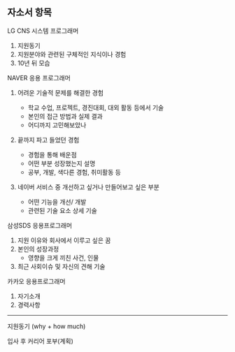 ## 자소서 항목

LG CNS 시스템 프로그래머

1. 지원동기 
2. 지원분야와 관련된 구체적인 지식이나 경험
3. 10년 뒤 모습



NAVER 응용 프로그래머

1. 어려운 기술적 문제를 해결한 경험
   * 학교 수업, 프로젝트, 경진대회, 대외 활동 등에서 기술
   * 본인의 접근 방법과 실제 결과
   * 어디까지 고민해보았나
2. 끝까지 파고 들었던 경험 
   * 경험을 통해 배운점
   * 어떤 부분 성장했는지 설명
   * 공부, 개발,  색다른 경험, 취미활동 등

3. 네이버 서비스 중 개선하고 싶거나 만들어보고 싶은 부분
   * 어떤 기능을 개선/ 개발
   * 관련된 기술 요소 상세 기술



삼성SDS 응용프로그래머

1. 지원 이유와 회사에서 이루고 싶은 꿈
2. 본인의 성장과정
   * 영향을 크게 끼친 사건, 인물
3. 최근 사회이슈 및 자신의 견해 기술



카카오 응용프로그래머

1. 자기소개
2. 경력사항



--------------------------



지원동기 (why + how much)

입사 후 커리어 포부(계획)